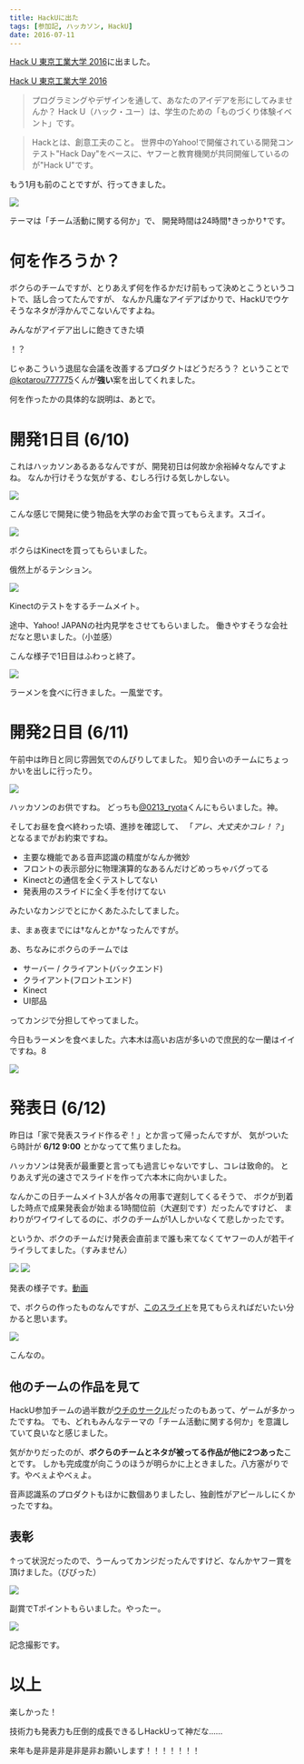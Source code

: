 ```yaml
---
title: HackUに出た
tags: [参加記, ハッカソン, HackU]
date: 2016-07-11
---
```


[Hack U 東京工業大学 2016](http://hacku.yahoo.co.jp/titech2016/)に出ました。

[Hack U 東京工業大学 2016](http://hacku.yahoo.co.jp/titech2016/)

> プログラミングやデザインを通して、あなたのアイデアを形にしてみませんか？
> Hack U（ハック・ユー）は、学生のための「ものづくり体験イベント」です。

> Hackとは、創意工夫のこと。
> 世界中のYahoo!で開催されている開発コンテスト"Hack Day"をベースに、ヤフーと教育機関が共同開催しているのが"Hack U"です。

もう1月も前のことですが、行ってきました。

![](1.jpg)

テーマは「チーム活動に関する何か」で、
開発時間は24時間†きっかり†です。

# 何を作ろうか？

ボクらのチームですが、とりあえず何を作るかだけ前もって決めとこうというコトで、話し合ってたんですが、
なんか凡庸なアイデアばかりで、HackUでウケそうなネタが浮かんでこないんですよね。

みんながアイデア出しに飽きてきた頃

！？

じゃあこういう退屈な会議を改善するプロダクトはどうだろう？
ということで[@kotarou777775](https://twitter.com/kotarou777775)くんが**強い**案を出してくれました。

何を作ったかの具体的な説明は、あとで。

# 開発1日目 (6/10)

これはハッカソンあるあるなんですが、開発初日は何故か余裕綽々なんですよね。
なんか行けそうな気がする、むしろ行ける気しかしない。

![](2.jpg)

こんな感じで開発に使う物品を大学のお金で買ってもらえます。スゴイ。

![](3.jpg)

ボクらはKinectを買ってもらいました。

俄然上がるテンション。

![](4.jpg)

Kinectのテストをするチームメイト。

途中、Yahoo! JAPANの社内見学をさせてもらいました。
働きやすそうな会社だなと思いました。（小並感）

こんな様子で1日目はふわっと終了。

![](5.jpg)

ラーメンを食べに行きました。一風堂です。


# 開発2日目 (6/11)

午前中は昨日と同じ雰囲気でのんびりしてました。
知り合いのチームにちょっかいを出しに行ったり。

![](6.jpg)

ハッカソンのお供ですね。
どっちも[@0213_ryota](https://twitter.com/0213_ryota)くんにもらいました。神。

そしてお昼を食べ終わった頃、進捗を確認して、
「_アレ、大丈夫かコレ！？_」となるまでがお約束ですね。

- 主要な機能である音声認識の精度がなんか微妙
- フロントの表示部分に物理演算的なあるんだけどめっちゃバグってる
- Kinectとの通信を全くテストしてない
- 発表用のスライドに全く手を付けてない

みたいなカンジでとにかくあたふたしてました。

ま、まぁ夜までには†なんとか†なったんですが。

あ、ちなみにボクらのチームでは

- サーバー / クライアント(バックエンド)
- クライアント(フロントエンド)
- Kinect
- UI部品

ってカンジで分担してやってました。

今日もラーメンを食べました。六本木は高いお店が多いので庶民的な一蘭はイイですね。8

![](7.jpg)


# 発表日 (6/12)

昨日は「家で発表スライド作るぞ！」とか言って帰ったんですが、
気がついたら時計が **6/12 9:00** とかなってて焦りましたね。

ハッカソンは発表が最重要と言っても過言じゃないですし、コレは致命的。
とりあえず光の速さでスライドを作って六本木に向かいました。

なんかこの日チームメイト3人が各々の用事で遅刻してくるそうで、
ボクが到着した時点で成果発表会が始まる1時間位前（大遅刻です）だったんですけど、
まわりがワイワイしてるのに、ボクのチームが1人しかいなくて悲しかったです。

というか、ボクのチームだけ発表会直前まで誰も来てなくてヤフーの人が若干イライラしてました。（すみません）

![](8.jpg)
![](9.jpg)

発表の様子です。[動画](https://www.youtube.com/watch?v=jBqVcu36Yj8&t=1h18m54s)

で、ボクらの作ったものなんですが、[このスライド](https://prezi.com/0-bdffxtth5n/the-future-of-discussion/)を見てもらえればだいたい分かると思います。

![](10.jpg)

こんなの。

## 他のチームの作品を見て

HackU参加チームの過半数が[ウチのサークル](https://trap.jp/tag/hack-u-2016/)だったのもあって、ゲームが多かったですね。
でも、どれもみんなテーマの「チーム活動に関する何か」を意識していて良いなと感じました。

気がかりだったのが、**ボクらのチームとネタが被ってる作品が他に2つあった**ことです。
しかも完成度が向こうのほうが明らかに上ときました。八方塞がりです。やべぇよやべぇよ。

音声認識系のプロダクトもほかに数個ありましたし、独創性がアピールしにくかったですね。

## 表彰

↑って状況だったので、うーんってカンジだったんですけど、なんかヤフー賞を頂けました。（びびった）

![](11.jpg)

副賞でTポイントもらいました。やったー。

![](12.jpg)

記念撮影です。


# 以上

楽しかった！

技術力も発表力も圧倒的成長できるしHackUって神だな……

来年も是非是非是非是非お願いします！！！！！！！
